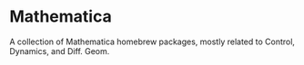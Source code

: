 # Mathematica
A collection of Mathematica homebrew packages, mostly related to Control, Dynamics, and Diff. Geom.
